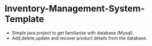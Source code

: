 # Inventory-Management-System-Template

* Simple java project to get familiarise with database (Mysql). 
* Add,delete,update and recover product details from the database. 
